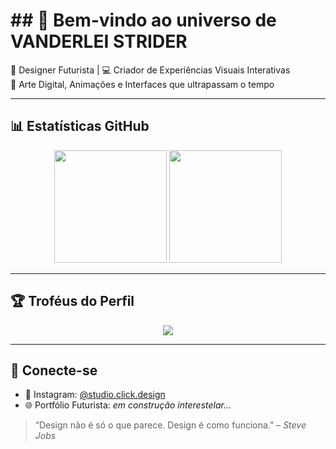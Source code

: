 

<h1>## 👾 Bem-vindo ao universo de VANDERLEI STRIDER</h1>

🎨 Designer Futurista | 💻 Criador de Experiências Visuais Interativas  
🚀 Arte Digital, Animações e Interfaces que ultrapassam o tempo

---

## 📊 Estatísticas GitHub

<div align="center">
  <img src="https://github-readme-stats.vercel.app/api?username=vandgod&show_icons=true&theme=tokyonight&count_private=true&hide=prs,issues" height="180px"/>
  <img src="https://github-readme-stats.vercel.app/api/top-langs/?username=vandgod&layout=compact&theme=tokyonight" height="180px"/>
</div>

---

## 🏆 Troféus do Perfil

<p align="center">
  <img src="https://github-profile-trophy.vercel.app/?username=vandgod&theme=radical&row=1&column=7"/>
</p>

---

## 🌌 Conecte-se

- 🎥 Instagram: [@studio.click.design](https://www.instagram.com/studio.click.design/)
- 🌐 Portfólio Futurista: *em construção interestelar...*

> “Design não é só o que parece. Design é como funciona.” – *Steve Jobs*
